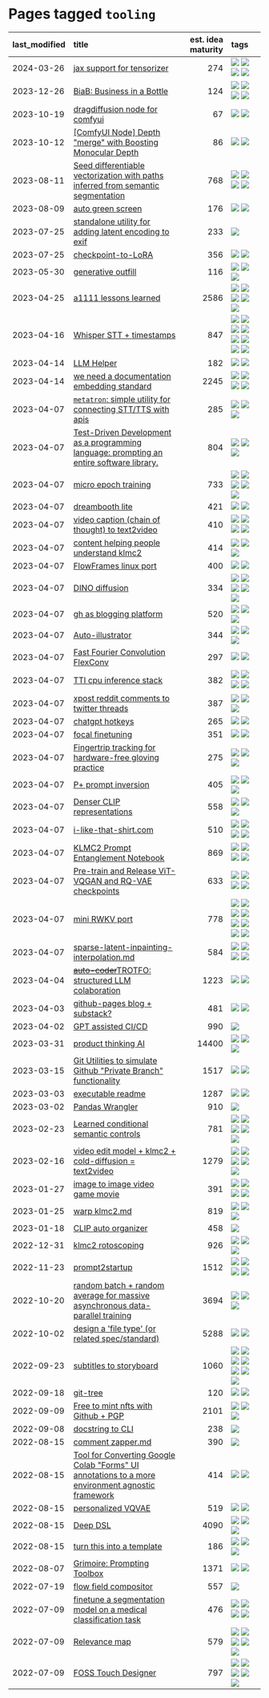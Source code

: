 # Pages tagged `tooling`

|last_modified|title|est. idea maturity|tags
|:---|:---|---:|:---|
|2024-03-26|[jax support for tensorizer](../tensorizer-jax.md)|274|[![](https://img.shields.io/badge/tag-coreweave-936135)](../tags/coreweave.md) [![](https://img.shields.io/badge/tag-open_source-deeba9)](../tags/open_source.md) [![](https://img.shields.io/badge/tag-public_good-5e378d)](../tags/public_good.md) [![](https://img.shields.io/badge/tag-tooling-abf295)](../tags/tooling.md)|
|2023-12-26|[BiaB: Business in a Bottle](../business-in-a-bottle.md)|124|[![](https://img.shields.io/badge/tag-coreweave-936135)](../tags/coreweave.md) [![](https://img.shields.io/badge/tag-open_source-deeba9)](../tags/open_source.md) [![](https://img.shields.io/badge/tag-public_good-5e378d)](../tags/public_good.md) [![](https://img.shields.io/badge/tag-tooling-abf295)](../tags/tooling.md)|
|2023-10-19|[dragdiffusion node for comfyui](../comfyui_dragdiffusion.md)|67|[![](https://img.shields.io/badge/tag-comfyui-2229ca)](../tags/comfyui.md) [![](https://img.shields.io/badge/tag-tooling-abf295)](../tags/tooling.md)|
|2023-10-12|[[ComfyUI Node] Depth "merge" with Boosting Monocular Depth](../comfy_bmd.md)|86|[![](https://img.shields.io/badge/tag-comfy-394ee4)](../tags/comfy.md) [![](https://img.shields.io/badge/tag-tooling-abf295)](../tags/tooling.md)|
|2023-08-11|[Seed differentiable vectorization with paths inferred from semantic segmentation](../vectorize_anything.md)|768|[![](https://img.shields.io/badge/tag-experimental-7c795e)](../tags/experimental.md) [![](https://img.shields.io/badge/tag-segmentation-c456a9)](../tags/segmentation.md) [![](https://img.shields.io/badge/tag-svg-d7de4b)](../tags/svg.md) [![](https://img.shields.io/badge/tag-tooling-abf295)](../tags/tooling.md)|
|2023-08-09|[auto green screen](../auto-green-screen.md)|176|[![](https://img.shields.io/badge/tag-experimental-7c795e)](../tags/experimental.md) [![](https://img.shields.io/badge/tag-tooling-abf295)](../tags/tooling.md)|
|2023-07-25|[standalone utility for adding latent encoding to exif](../latent-exif.md)|233|[![](https://img.shields.io/badge/tag-tooling-abf295)](../tags/tooling.md)|
|2023-07-25|[checkpoint-to-LoRA](../checkpoint2LoRA.md)|356|[![](https://img.shields.io/badge/tag-experimental-7c795e)](../tags/experimental.md) [![](https://img.shields.io/badge/tag-tooling-abf295)](../tags/tooling.md)|
|2023-05-30|[generative outfill](../generative_outfill.md)|116|[![](https://img.shields.io/badge/tag-art-7fe3bd)](../tags/art.md) [![](https://img.shields.io/badge/tag-notebook-3a9a4f)](../tags/notebook.md) [![](https://img.shields.io/badge/tag-tooling-abf295)](../tags/tooling.md)|
|2023-04-25|[a1111 lessons learned](../a1111_lessons_learned.md)|2586|[![](https://img.shields.io/badge/tag-experimental-7c795e)](../tags/experimental.md) [![](https://img.shields.io/badge/tag-open_source-deeba9)](../tags/open_source.md) [![](https://img.shields.io/badge/tag-stability-29349d)](../tags/stability.md) [![](https://img.shields.io/badge/tag-tooling-abf295)](../tags/tooling.md) [![](https://img.shields.io/badge/tag-ux-4ed36d)](../tags/ux.md)|
|2023-04-16|[Whisper STT + timestamps](../whisper-stt-plus-timestamps.md)|847|[![](https://img.shields.io/badge/tag-colab-8e95e2)](../tags/colab.md) [![](https://img.shields.io/badge/tag-dataset-4d5a4)](../tags/dataset.md) [![](https://img.shields.io/badge/tag-experimental-7c795e)](../tags/experimental.md) [![](https://img.shields.io/badge/tag-meta-96f12e)](../tags/meta.md) [![](https://img.shields.io/badge/tag-prompting-e6ab9)](../tags/prompting.md) [![](https://img.shields.io/badge/tag-publicgood-be4650)](../tags/publicgood.md) [![](https://img.shields.io/badge/tag-stability-29349d)](../tags/stability.md) [![](https://img.shields.io/badge/tag-tooling-abf295)](../tags/tooling.md)|
|2023-04-14|[LLM Helper](../llm-helper.md)|182|[![](https://img.shields.io/badge/tag-llm-96bcc)](../tags/llm.md) [![](https://img.shields.io/badge/tag-tooling-abf295)](../tags/tooling.md)|
|2023-04-14|[we need a documentation embedding standard](../doc-embed-standard.md)|2245|[![](https://img.shields.io/badge/tag-accessibility-cdef47)](../tags/accessibility.md) [![](https://img.shields.io/badge/tag-documentation-e3b2c7)](../tags/documentation.md) [![](https://img.shields.io/badge/tag-standard-dafbc7)](../tags/standard.md) [![](https://img.shields.io/badge/tag-tooling-abf295)](../tags/tooling.md)|
|2023-04-07|[`metatron`: simple utility for connecting STT/TTS with apis](../metatron.md)|285|[![](https://img.shields.io/badge/tag-accessibility-cdef47)](../tags/accessibility.md) [![](https://img.shields.io/badge/tag-tooling-abf295)](../tags/tooling.md) [![](https://img.shields.io/badge/tag-wip-97a75e)](../tags/wip.md)|
|2023-04-07|[Test-Driven Development as a programming language: prompting an entire software library.](../tdd_is_2_op.md)|804|[![](https://img.shields.io/badge/tag-experimental-7c795e)](../tags/experimental.md) [![](https://img.shields.io/badge/tag-prompting-e6ab9)](../tags/prompting.md) [![](https://img.shields.io/badge/tag-tooling-abf295)](../tags/tooling.md)|
|2023-04-07|[micro epoch training](../micro-epoch.md)|733|[![](https://img.shields.io/badge/tag-augmentation-fdf6a0)](../tags/augmentation.md) [![](https://img.shields.io/badge/tag-dataset-4d5a4)](../tags/dataset.md) [![](https://img.shields.io/badge/tag-heuristics-288446)](../tags/heuristics.md) [![](https://img.shields.io/badge/tag-tooling-abf295)](../tags/tooling.md) [![](https://img.shields.io/badge/tag-training-83cbca)](../tags/training.md)|
|2023-04-07|[dreambooth lite](../dreambooth-lite.md)|421|[![](https://img.shields.io/badge/tag-experimental-7c795e)](../tags/experimental.md) [![](https://img.shields.io/badge/tag-tooling-abf295)](../tags/tooling.md)|
|2023-04-07|[video caption (chain of thought) to text2video](../video_caption_transfer.md)|410|[![](https://img.shields.io/badge/tag-animation-b08442)](../tags/animation.md) [![](https://img.shields.io/badge/tag-experimental-7c795e)](../tags/experimental.md) [![](https://img.shields.io/badge/tag-prompting-e6ab9)](../tags/prompting.md) [![](https://img.shields.io/badge/tag-tooling-abf295)](../tags/tooling.md)|
|2023-04-07|[content helping people understand klmc2](../explaining_klmc2.md)|414|[![](https://img.shields.io/badge/tag-meta-96f12e)](../tags/meta.md) [![](https://img.shields.io/badge/tag-tooling-abf295)](../tags/tooling.md) [![](https://img.shields.io/badge/tag-wip-97a75e)](../tags/wip.md)|
|2023-04-07|[FlowFrames linux port](../flowframes-linux-port.md)|400|[![](https://img.shields.io/badge/tag-tooling-abf295)](../tags/tooling.md) [![](https://img.shields.io/badge/tag-wip-97a75e)](../tags/wip.md)|
|2023-04-07|[DINO diffusion](../DINO-diffusion.md)|334|[![](https://img.shields.io/badge/tag-completed-4072a1)](../tags/completed.md) [![](https://img.shields.io/badge/tag-experimental-7c795e)](../tags/experimental.md) [![](https://img.shields.io/badge/tag-nerf-297b32)](../tags/nerf.md) [![](https://img.shields.io/badge/tag-tooling-abf295)](../tags/tooling.md) [![](https://img.shields.io/badge/tag-wip-97a75e)](../tags/wip.md)|
|2023-04-07|[gh as blogging platform](../gh_as_blogging_platform.md)|520|[![](https://img.shields.io/badge/tag-publication-98b52b)](../tags/publication.md) [![](https://img.shields.io/badge/tag-tooling-abf295)](../tags/tooling.md) [![](https://img.shields.io/badge/tag-wip-97a75e)](../tags/wip.md)|
|2023-04-07|[Auto-illustrator](../auto-illustrator.md)|344|[![](https://img.shields.io/badge/tag-completed-4072a1)](../tags/completed.md) [![](https://img.shields.io/badge/tag-prompting-e6ab9)](../tags/prompting.md) [![](https://img.shields.io/badge/tag-tooling-abf295)](../tags/tooling.md)|
|2023-04-07|[Fast Fourier Convolution FlexConv](../FFC-Flexconv.md)|297|[![](https://img.shields.io/badge/tag-experimental-7c795e)](../tags/experimental.md) [![](https://img.shields.io/badge/tag-tooling-abf295)](../tags/tooling.md)|
|2023-04-07|[TTI cpu inference stack](../TTI-cpu-inference-stack.md)|382|[![](https://img.shields.io/badge/tag-accessibility-cdef47)](../tags/accessibility.md) [![](https://img.shields.io/badge/tag-stability-29349d)](../tags/stability.md) [![](https://img.shields.io/badge/tag-tooling-abf295)](../tags/tooling.md) [![](https://img.shields.io/badge/tag-wip-97a75e)](../tags/wip.md)|
|2023-04-07|[xpost reddit comments to twitter threads](../reddit2twitter.md)|387|[![](https://img.shields.io/badge/tag-experimental-7c795e)](../tags/experimental.md) [![](https://img.shields.io/badge/tag-publicgood-be4650)](../tags/publicgood.md) [![](https://img.shields.io/badge/tag-tooling-abf295)](../tags/tooling.md)|
|2023-04-07|[chatgpt hotkeys](../chatgpt_hotkeys.md)|265|[![](https://img.shields.io/badge/tag-tooling-abf295)](../tags/tooling.md) [![](https://img.shields.io/badge/tag-wip-97a75e)](../tags/wip.md)|
|2023-04-07|[focal finetuning](../focal_finetuning.md)|351|[![](https://img.shields.io/badge/tag-tooling-abf295)](../tags/tooling.md) [![](https://img.shields.io/badge/tag-wip-97a75e)](../tags/wip.md)|
|2023-04-07|[Fingertrip tracking for hardware-free gloving practice](../fingertrip_tracking_for_hardware_free_gloveing_practice.md)|275|[![](https://img.shields.io/badge/tag-experimental-7c795e)](../tags/experimental.md) [![](https://img.shields.io/badge/tag-tooling-abf295)](../tags/tooling.md) [![](https://img.shields.io/badge/tag-wip-97a75e)](../tags/wip.md)|
|2023-04-07|[P+ prompt inversion](../p_plus_inversion.md)|405|[![](https://img.shields.io/badge/tag-prompting-e6ab9)](../tags/prompting.md) [![](https://img.shields.io/badge/tag-tooling-abf295)](../tags/tooling.md) [![](https://img.shields.io/badge/tag-wip-97a75e)](../tags/wip.md)|
|2023-04-07|[Denser CLIP representations](../denser-CLIP.md)|558|[![](https://img.shields.io/badge/tag-experimental-7c795e)](../tags/experimental.md) [![](https://img.shields.io/badge/tag-tooling-abf295)](../tags/tooling.md) [![](https://img.shields.io/badge/tag-wip-97a75e)](../tags/wip.md)|
|2023-04-07|[i-like-that-shirt.com](../ilikethatshirt.com.md)|510|[![](https://img.shields.io/badge/tag-accessibility-cdef47)](../tags/accessibility.md) [![](https://img.shields.io/badge/tag-completed-4072a1)](../tags/completed.md) [![](https://img.shields.io/badge/tag-publicgood-be4650)](../tags/publicgood.md) [![](https://img.shields.io/badge/tag-tooling-abf295)](../tags/tooling.md)|
|2023-04-07|[KLMC2 Prompt Entanglement Notebook](../klmc2-prompt-entanglement.md)|869|[![](https://img.shields.io/badge/tag-completed-4072a1)](../tags/completed.md) [![](https://img.shields.io/badge/tag-notebook-3a9a4f)](../tags/notebook.md) [![](https://img.shields.io/badge/tag-prompting-e6ab9)](../tags/prompting.md) [![](https://img.shields.io/badge/tag-tooling-abf295)](../tags/tooling.md)|
|2023-04-07|[Pre-train and Release ViT-VQGAN and RQ-VAE checkpoints](../pretrained_vit-vqgan_checkpoints.md)|633|[![](https://img.shields.io/badge/tag-completed-4072a1)](../tags/completed.md) [![](https://img.shields.io/badge/tag-dataset-4d5a4)](../tags/dataset.md) [![](https://img.shields.io/badge/tag-prompting-e6ab9)](../tags/prompting.md) [![](https://img.shields.io/badge/tag-tooling-abf295)](../tags/tooling.md)|
|2023-04-07|[mini RWKV port](../rust_rwkv.md)|778|[![](https://img.shields.io/badge/tag-RNN-50c04b)](../tags/RNN.md) [![](https://img.shields.io/badge/tag-completed-4072a1)](../tags/completed.md) [![](https://img.shields.io/badge/tag-experimental-7c795e)](../tags/experimental.md) [![](https://img.shields.io/badge/tag-ggml-95bed6)](../tags/ggml.md) [![](https://img.shields.io/badge/tag-mobilenet-1743a)](../tags/mobilenet.md) [![](https://img.shields.io/badge/tag-model_compression-c92725)](../tags/model_compression.md) [![](https://img.shields.io/badge/tag-tooling-abf295)](../tags/tooling.md) [![](https://img.shields.io/badge/tag-wip-97a75e)](../tags/wip.md)|
|2023-04-07|[sparse-latent-inpainting-interpolation.md](../sparse-latent-inpainting-interpolation.md)|584|[![](https://img.shields.io/badge/tag-animation-b08442)](../tags/animation.md) [![](https://img.shields.io/badge/tag-prompting-e6ab9)](../tags/prompting.md) [![](https://img.shields.io/badge/tag-tooling-abf295)](../tags/tooling.md) [![](https://img.shields.io/badge/tag-wip-97a75e)](../tags/wip.md)|
|2023-04-04|[~~auto-coder~~TROTFO: structured LLM colaboration](../auto-coder.md)|1223|[![](https://img.shields.io/badge/tag-prompting-e6ab9)](../tags/prompting.md) [![](https://img.shields.io/badge/tag-tooling-abf295)](../tags/tooling.md)|
|2023-04-03|[github-pages blog + substack?](../gh-pages-blog-plus-substack.md)|481|[![](https://img.shields.io/badge/tag-tooling-abf295)](../tags/tooling.md) [![](https://img.shields.io/badge/tag-wip-97a75e)](../tags/wip.md)|
|2023-04-02|[GPT assisted CI/CD](../gpt_assisted_cicd_workflows.md)|990|[![](https://img.shields.io/badge/tag-tooling-abf295)](../tags/tooling.md)|
|2023-03-31|[product thinking AI](../product_thinking_ai.md)|14400|[![](https://img.shields.io/badge/tag-experimental-7c795e)](../tags/experimental.md) [![](https://img.shields.io/badge/tag-foundation-e54ba1)](../tags/foundation.md) [![](https://img.shields.io/badge/tag-tooling-abf295)](../tags/tooling.md)|
|2023-03-15|[Git Utilities to simulate Github "Private Branch" functionality](../git_private_branch_utils.md)|1517|[![](https://img.shields.io/badge/tag-stability-29349d)](../tags/stability.md) [![](https://img.shields.io/badge/tag-tooling-abf295)](../tags/tooling.md)|
|2023-03-03|[executable readme](../executable_readme.md)|1287|[![](https://img.shields.io/badge/tag-tooling-abf295)](../tags/tooling.md) [![](https://img.shields.io/badge/tag-wip-97a75e)](../tags/wip.md)|
|2023-03-02|[Pandas Wrangler](../pandas_wrangler.md)|910|[![](https://img.shields.io/badge/tag-tooling-abf295)](../tags/tooling.md)|
|2023-02-23|[Learned conditional semantic controls](../learned-conditional-semantic-controls.md)|781|[![](https://img.shields.io/badge/tag-animation-b08442)](../tags/animation.md) [![](https://img.shields.io/badge/tag-colab-8e95e2)](../tags/colab.md) [![](https://img.shields.io/badge/tag-experimental-7c795e)](../tags/experimental.md) [![](https://img.shields.io/badge/tag-prompting-e6ab9)](../tags/prompting.md) [![](https://img.shields.io/badge/tag-tooling-abf295)](../tags/tooling.md)|
|2023-02-16|[video edit model + klmc2 + cold-diffusion = text2video](../video-edit-model-over-init-video.md)|1279|[![](https://img.shields.io/badge/tag-animation-b08442)](../tags/animation.md) [![](https://img.shields.io/badge/tag-meta-96f12e)](../tags/meta.md) [![](https://img.shields.io/badge/tag-publicgood-be4650)](../tags/publicgood.md) [![](https://img.shields.io/badge/tag-stability-29349d)](../tags/stability.md) [![](https://img.shields.io/badge/tag-tooling-abf295)](../tags/tooling.md)|
|2023-01-27|[image to image video game movie](../img2img_video_game_movie.md)|391|[![](https://img.shields.io/badge/tag-animation-b08442)](../tags/animation.md) [![](https://img.shields.io/badge/tag-prompting-e6ab9)](../tags/prompting.md) [![](https://img.shields.io/badge/tag-tooling-abf295)](../tags/tooling.md) [![](https://img.shields.io/badge/tag-wip-97a75e)](../tags/wip.md)|
|2023-01-25|[warp klmc2.md](../warp_klmc2.md)|819|[![](https://img.shields.io/badge/tag-animation-b08442)](../tags/animation.md) [![](https://img.shields.io/badge/tag-tooling-abf295)](../tags/tooling.md) [![](https://img.shields.io/badge/tag-wip-97a75e)](../tags/wip.md)|
|2023-01-18|[CLIP auto organizer](../clip_auto_organizer.md)|458|[![](https://img.shields.io/badge/tag-tooling-abf295)](../tags/tooling.md)|
|2022-12-31|[klmc2 rotoscoping](../klmc2_rotoscoping.md)|926|[![](https://img.shields.io/badge/tag-animation-b08442)](../tags/animation.md) [![](https://img.shields.io/badge/tag-experimental-7c795e)](../tags/experimental.md) [![](https://img.shields.io/badge/tag-tooling-abf295)](../tags/tooling.md)|
|2022-11-23|[prompt2startup](../prompt2startup.md)|1512|[![](https://img.shields.io/badge/tag-animation-b08442)](../tags/animation.md) [![](https://img.shields.io/badge/tag-experimental-7c795e)](../tags/experimental.md) [![](https://img.shields.io/badge/tag-prompting-e6ab9)](../tags/prompting.md) [![](https://img.shields.io/badge/tag-tooling-abf295)](../tags/tooling.md)|
|2022-10-20|[random batch + random average for massive asynchronous data-parallel training](../async-evolutionary-ddp.md)|3694|[![](https://img.shields.io/badge/tag-experimental-7c795e)](../tags/experimental.md) [![](https://img.shields.io/badge/tag-foundation-e54ba1)](../tags/foundation.md) [![](https://img.shields.io/badge/tag-tooling-abf295)](../tags/tooling.md)|
|2022-10-02|[design a 'file type' (or related spec/standard)](../filetype-for-ai-art-and-animation.md)|5288|[![](https://img.shields.io/badge/tag-animation-b08442)](../tags/animation.md) [![](https://img.shields.io/badge/tag-tooling-abf295)](../tags/tooling.md)|
|2022-09-23|[subtitles to storyboard](../subtitles-to-storyboard.md)|1060|[![](https://img.shields.io/badge/tag-accessibility-cdef47)](../tags/accessibility.md) [![](https://img.shields.io/badge/tag-animation-b08442)](../tags/animation.md) [![](https://img.shields.io/badge/tag-completed-4072a1)](../tags/completed.md) [![](https://img.shields.io/badge/tag-open_source-deeba9)](../tags/open_source.md) [![](https://img.shields.io/badge/tag-prompting-e6ab9)](../tags/prompting.md) [![](https://img.shields.io/badge/tag-tooling-abf295)](../tags/tooling.md) [![](https://img.shields.io/badge/tag-wip-97a75e)](../tags/wip.md)|
|2022-09-18|[git-tree](../git-tree.md)|120|[![](https://img.shields.io/badge/tag-git-b4bfb)](../tags/git.md) [![](https://img.shields.io/badge/tag-tooling-abf295)](../tags/tooling.md)|
|2022-09-09|[Free to mint nfts with Github + PGP](../free-to-mint-nfts_git_plus_pgp.md)|2101|[![](https://img.shields.io/badge/tag-publicgood-be4650)](../tags/publicgood.md) [![](https://img.shields.io/badge/tag-tooling-abf295)](../tags/tooling.md) [![](https://img.shields.io/badge/tag-wip-97a75e)](../tags/wip.md)|
|2022-09-08|[docstring to CLI](../docstring-to-cli.md)|238|[![](https://img.shields.io/badge/tag-tooling-abf295)](../tags/tooling.md)|
|2022-08-15|[comment zapper.md](../comment-zapper.md)|390|[![](https://img.shields.io/badge/tag-tooling-abf295)](../tags/tooling.md)|
|2022-08-15|[Tool for Converting Google Colab "Forms" UI annotations to a more environment agnostic framework](../colab-ui-converter.md)|414|[![](https://img.shields.io/badge/tag-colab-8e95e2)](../tags/colab.md) [![](https://img.shields.io/badge/tag-tooling-abf295)](../tags/tooling.md)|
|2022-08-15|[personalized VQVAE](../personalized-vqvae.md)|519|[![](https://img.shields.io/badge/tag-experimental-7c795e)](../tags/experimental.md) [![](https://img.shields.io/badge/tag-tooling-abf295)](../tags/tooling.md)|
|2022-08-15|[Deep DSL](../multistage-unsupervised-deep-DSL-learning-from-prompts-data.md)|4090|[![](https://img.shields.io/badge/tag-experimental-7c795e)](../tags/experimental.md) [![](https://img.shields.io/badge/tag-prompting-e6ab9)](../tags/prompting.md) [![](https://img.shields.io/badge/tag-tooling-abf295)](../tags/tooling.md)|
|2022-08-15|[turn this into a template](../benchwarmers-template.md)|186|[![](https://img.shields.io/badge/tag-meta-96f12e)](../tags/meta.md) [![](https://img.shields.io/badge/tag-tooling-abf295)](../tags/tooling.md) [![](https://img.shields.io/badge/tag-wip-97a75e)](../tags/wip.md)|
|2022-08-07|[Grimoire: Prompting Toolbox](../grimoire.md)|1371|[![](https://img.shields.io/badge/tag-prompting-e6ab9)](../tags/prompting.md) [![](https://img.shields.io/badge/tag-tooling-abf295)](../tags/tooling.md)|
|2022-07-19|[flow field compositor](../flow-field-compositor.md)|557|[![](https://img.shields.io/badge/tag-tooling-abf295)](../tags/tooling.md)|
|2022-07-09|[finetune a segmentation model on a medical classification task](../finetune_a_segmentation_model_on_a_medical_classification_task.md)|476|[![](https://img.shields.io/badge/tag-experimental-7c795e)](../tags/experimental.md) [![](https://img.shields.io/badge/tag-image_processing-8b768)](../tags/image_processing.md) [![](https://img.shields.io/badge/tag-medical_image_analysis-ac8afc)](../tags/medical_image_analysis.md) [![](https://img.shields.io/badge/tag-tooling-abf295)](../tags/tooling.md)|
|2022-07-09|[Relevance map](../Relevance_map.md)|579|[![](https://img.shields.io/badge/tag-meta-96f12e)](../tags/meta.md) [![](https://img.shields.io/badge/tag-prompting-e6ab9)](../tags/prompting.md) [![](https://img.shields.io/badge/tag-publication-98b52b)](../tags/publication.md) [![](https://img.shields.io/badge/tag-stability-29349d)](../tags/stability.md) [![](https://img.shields.io/badge/tag-tooling-abf295)](../tags/tooling.md)|
|2022-07-09|[FOSS Touch Designer](../FOSS_touch_designer.md)|797|[![](https://img.shields.io/badge/tag-alignment-e168be)](../tags/alignment.md) [![](https://img.shields.io/badge/tag-animation-b08442)](../tags/animation.md) [![](https://img.shields.io/badge/tag-publicgood-be4650)](../tags/publicgood.md) [![](https://img.shields.io/badge/tag-tooling-abf295)](../tags/tooling.md) [![](https://img.shields.io/badge/tag-wip-97a75e)](../tags/wip.md)|